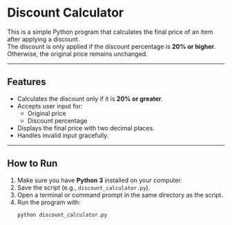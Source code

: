 # Discount Calculator

This is a simple Python program that calculates the final price of an item after applying a discount.  
The discount is only applied if the discount percentage is **20% or higher**. Otherwise, the original price remains unchanged.

---

## Features
- Calculates the discount only if it is **20% or greater**.
- Accepts user input for:
  - Original price
  - Discount percentage
- Displays the final price with two decimal places.
- Handles invalid input gracefully.

---

## How to Run
1. Make sure you have **Python 3** installed on your computer.
2. Save the script (e.g., `discount_calculator.py`).
3. Open a terminal or command prompt in the same directory as the script.
4. Run the program with:
   ```bash
   python discount_calculator.py
